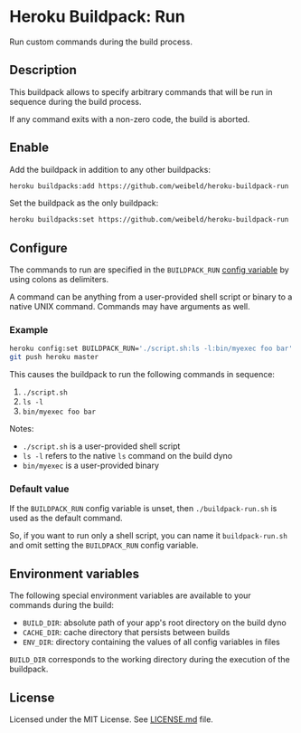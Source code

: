 # Heroku Buildpack: Run

Run custom commands during the build process.

## Description

This buildpack allows to specify arbitrary commands that will be run in sequence during the build process.

If any command exits with a non-zero code, the build is aborted.

## Enable

Add the buildpack in addition to any other buildpacks:

```bash
heroku buildpacks:add https://github.com/weibeld/heroku-buildpack-run
```

Set the buildpack as the only buildpack:

```bash
heroku buildpacks:set https://github.com/weibeld/heroku-buildpack-run
```

## Configure

The commands to run are specified in the `BUILDPACK_RUN` [config variable](https://devcenter.heroku.com/articles/config-vars) by using colons as delimiters.

A command can be anything from a user-provided shell script or binary to a native UNIX command. Commands may have arguments as well.

### Example

```bash
heroku config:set BUILDPACK_RUN='./script.sh:ls -l:bin/myexec foo bar'
git push heroku master
```

This causes the buildpack to run the following commands in sequence:

1. `./script.sh`
2. `ls -l`
3. `bin/myexec foo bar`

Notes:

- `./script.sh` is a user-provided shell script
- `ls -l` refers to the native `ls` command on the build dyno
- `bin/myexec` is a user-provided binary 

### Default value

If the `BUILDPACK_RUN` config variable is unset, then `./buildpack-run.sh` is used as the default command.

So, if you want to run only a shell script, you can name it `buildpack-run.sh` and omit setting the `BUILDPACK_RUN` config variable.

## Environment variables

The following special environment variables are available to your commands during the build:

- `BUILD_DIR`: absolute path of your app's root directory on the build dyno
- `CACHE_DIR`: cache directory that persists between builds
- `ENV_DIR`: directory containing the values of all config variables in files

`BUILD_DIR` corresponds to the working directory during the execution of the buildpack.

## License

Licensed under the MIT License. See [LICENSE.md](LICENSE.md) file.
